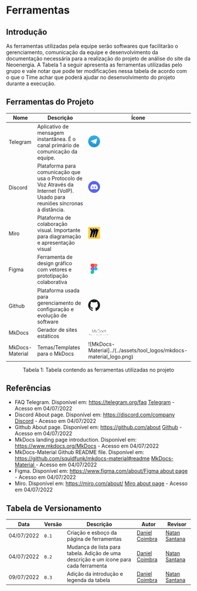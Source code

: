 # Ferramentas

## Introdução

As ferramentas utilizadas pela equipe serão softwares que facilitarão o gerenciamento, comunicação da equipe e desenvolvimento da documentação necessária para a realização do projeto de análise do site da Neoenergia. A Tabela 1 a seguir apresenta as ferramentas utilizadas pelo grupo e vale notar que pode ter modificações nessa tabela de acordo com o que o Time achar que poderá ajudar no desenvolvimento do projeto durante a execução.

## Ferramentas do Projeto

| Nome | Descrição | Ícone |
| ---- | --------- | ----- |
| Telegram | Aplicativo de mensagem instantânea. É o canal primário de comunicação da equipe. | ![Telegram](../assets/tool_logos/telegram_logo.png)|
| Discord | Plataforma para comunicação que usa o Protocolo de Voz Através da Internet (VoIP). Usado para reuniões síncronas à distância. | ![Discord](../assets/tool_logos/discord_logo.png)|
| Miro | Plataforma de colaboração visual. Importante para diagramação e apresentação visual | ![Miro](../assets/tool_logos/miro_logo.png)|
| Figma | Ferramenta de design gráfico com vetores e prototipação colaborativa | ![Figma](../assets/tool_logos/figma_logo.png)|
| Github | Plataforma usada para gerenciamento de configuração e evolução de software | ![Github](../assets/tool_logos/github_logo.png)|
| MkDocs | Gerador de sites estáticos | ![MkDocs](../assets/tool_logos/mkdocs_logo.png)|
| MkDocs-Material | Temas/Templates para o MkDocs | ![MkDocs-Material]../(../assets/tool_logos/mkdocs-material_logo.png)|

<div style="text-align: center">
    <p>
        Tabela 1: Tabela contendo as ferramentas utilizadas no projeto
    </p>
</div>


## Referências

- FAQ Telegram. Disponível em: <https://telegram.org/faq> [Telegram](https://telegram.org/faq) - Acesso em 04/07/2022
- Discord About page. Disponível em: <https://discord.com/company> [Discord](https://discord.com/company) - Acesso em 04/07/2022
- Github About page. Disponível em: <https://github.com/about> [Github](https://github.com/about) - Acesso em 04/07/2022
- MkDocs landing page introduction. Disponível em: <https://www.mkdocs.org/>[MkDocs](https://www.mkdocs.org/) - Acesso em 04/07/2022
- MkDocs-Material Github README file. Disponível em: <https://github.com/squidfunk/mkdocs-material#readme> [MkDocs-Material ](https://github.com/squidfunk/mkdocs-material#readme) - Acesso em 04/07/2022
- Figma. Disponível em: <https://www.figma.com/about/>[Figma about page](https://www.figma.com/about/) - Acesso em 04/07/2022
- Miro. Disponível em: <https://miro.com/about/> [Miro about page](https://miro.com/about/) - Acesso em 04/07/2022

## Tabela de Versionamento

| Data | Versão | Descrição | Autor | Revisor |
| ---- | ------ | --------- | ----- | ------- |
| 04/07/2022 | `0.1`  | Criação e esboço da página de ferramentas | [Daniel Coimbra](https://github.com/DanielCoimbra) | [Natan Santana](https://github.com/Neitan2001)
| 04/07/2022 | `0.2`  | Mudança de lista para tabela. Adição de uma descrição e um ícone para cada ferramenta | [Daniel Coimbra](https://github.com/DanielCoimbra) | [Natan Santana](https://github.com/Neitan2001)
| 09/07/2022 | `0.3`  | Adição da introdução e legenda da tabela | [Daniel Coimbra](https://github.com/DanielCoimbra) | [Natan Santana](https://github.com/Neitan2001)
